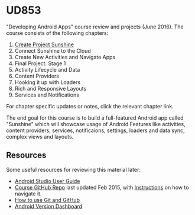 # UD853
"Developing Android Apps" course review and projects (June 2016). The course consists of the following chapters:

 1. [Create Project Sunshine](docs/1-Create-Project-Sunshine.md)
 2. Connect Sunshine to the Cloud
 3. Create New Activities and Navigate Apps
 4. Final Project: Stage 1
 5. Activity Lifecycle and Data
 6. Content Providers
 7. Hooking it up with Loaders
 8. Rich and Responsive Layouts
 9. Services and Notifications

For chapter specific updates or notes, click the relevant chapter link.

The end goal for this course is to build a full-featured Android app called "Sunshine" which will showcase usage of Android Features like activities, content providers, services, notificaions, settings, loaders and data sync, complex views and layouts.


## Resources

Some useful resources for reviewing this material later:

 * [Android Studio User Guide](https://developer.android.com/studio/projects/index.html)
 * [Course GitHub Repo](https://github.com/udacity/Sunshine-Version-2) last updated Feb 2015, with [Instructions](https://classroom.udacity.com/courses/ud853/lessons/1395568821/concepts/37275386660923) on how to navigate it.
 * [How to use Git and GitHub](https://www.udacity.com/course/how-to-use-git-and-github--ud775)
 * [Android Version Dashboard](http://developer.android.com/about/dashboards/index.html)

